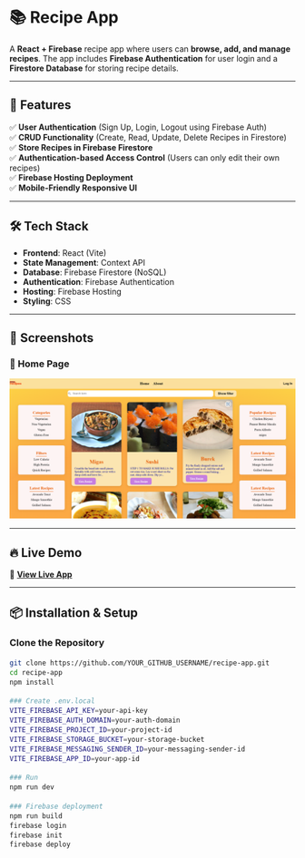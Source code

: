 # 📚 Recipe  App  

A **React + Firebase** recipe  app where users can **browse, add, and manage recipes**. The app includes **Firebase Authentication** for user login and a **Firestore Database** for storing recipe details.  

---

## 🚀 Features  

✅ **User Authentication** (Sign Up, Login, Logout using Firebase Auth)  
✅ **CRUD Functionality** (Create, Read, Update, Delete Recipes in Firestore)  
✅ **Store Recipes in Firebase Firestore**  
✅ **Authentication-based Access Control** (Users can only edit their own recipes)  
✅ **Firebase Hosting Deployment**  
✅ **Mobile-Friendly Responsive UI**  

---

## 🛠️ Tech Stack  

- **Frontend**: React (Vite)  
- **State Management**: Context API  
- **Database**: Firebase Firestore (NoSQL)  
- **Authentication**: Firebase Authentication  
- **Hosting**: Firebase Hosting  
- **Styling**: CSS  

---

## 📸 Screenshots  

### 📌 Home Page  
![Home Page](./src/assets/recipe.png)

---

## 🔥 Live Demo  

🔗 **[View Live App](https://recipe-app-green-omega.vercel.app/)**  

---

## 📦 Installation & Setup  

### Clone the Repository  
```sh
git clone https://github.com/YOUR_GITHUB_USERNAME/recipe-app.git
cd recipe-app
npm install

### Create .env.local
VITE_FIREBASE_API_KEY=your-api-key
VITE_FIREBASE_AUTH_DOMAIN=your-auth-domain
VITE_FIREBASE_PROJECT_ID=your-project-id
VITE_FIREBASE_STORAGE_BUCKET=your-storage-bucket
VITE_FIREBASE_MESSAGING_SENDER_ID=your-messaging-sender-id
VITE_FIREBASE_APP_ID=your-app-id

### Run
npm run dev

### Firebase deployment
npm run build
firebase login
firebase init
firebase deploy
